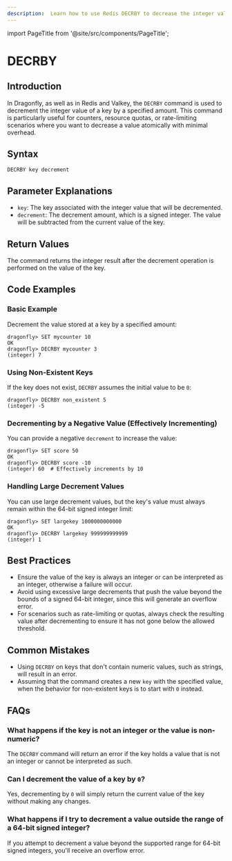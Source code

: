 ```yaml
---
description:  Learn how to use Redis DECRBY to decrease the integer value of a key.
---
```


import PageTitle from '@site/src/components/PageTitle';

# DECRBY

<PageTitle title="Redis DECRBY Command (Documentation) | Dragonfly" />

## Introduction

In Dragonfly, as well as in Redis and Valkey, the `DECRBY` command is used to decrement the integer value of a key by a specified amount.
This command is particularly useful for counters, resource quotas, or rate-limiting scenarios where you want to decrease a value atomically with minimal overhead.

## Syntax

```shell
DECRBY key decrement
```

## Parameter Explanations

- `key`: The key associated with the integer value that will be decremented.
- `decrement`: The decrement amount, which is a signed integer. The value will be subtracted from the current value of the key.

## Return Values

The command returns the integer result after the decrement operation is performed on the value of the key.

## Code Examples

### Basic Example

Decrement the value stored at a key by a specified amount:

```shell
dragonfly> SET mycounter 10
OK
dragonfly> DECRBY mycounter 3
(integer) 7
```

### Using Non-Existent Keys

If the key does not exist, `DECRBY` assumes the initial value to be `0`:

```shell
dragonfly> DECRBY non_existent 5
(integer) -5
```

### Decrementing by a Negative Value (Effectively Incrementing)

You can provide a negative `decrement` to increase the value:

```shell
dragonfly> SET score 50
OK
dragonfly> DECRBY score -10
(integer) 60  # Effectively increments by 10
```

### Handling Large Decrement Values

You can use large decrement values, but the key's value must always remain within the 64-bit signed integer limit:

```shell
dragonfly> SET largekey 1000000000000
OK
dragonfly> DECRBY largekey 999999999999
(integer) 1
```

## Best Practices

- Ensure the value of the key is always an integer or can be interpreted as an integer, otherwise a failure will occur.
- Avoid using excessive large decrements that push the value beyond the bounds of a signed 64-bit integer, since this will generate an overflow error.
- For scenarios such as rate-limiting or quotas, always check the resulting value after decrementing to ensure it has not gone below the allowed threshold.

## Common Mistakes

- Using `DECRBY` on keys that don't contain numeric values, such as strings, will result in an error.
- Assuming that the command creates a new `key` with the specified value, when the behavior for non-existent keys is to start with `0` instead.

## FAQs

### What happens if the key is not an integer or the value is non-numeric?

The `DECRBY` command will return an error if the key holds a value that is not an integer or cannot be interpreted as such.

### Can I decrement the value of a key by `0`?

Yes, decrementing by `0` will simply return the current value of the key without making any changes.

### What happens if I try to decrement a value outside the range of a 64-bit signed integer?

If you attempt to decrement a value beyond the supported range for 64-bit signed integers, you'll receive an overflow error.